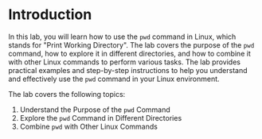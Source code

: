 # Introduction

In this lab, you will learn how to use the `pwd` command in Linux, which stands for "Print Working Directory". The lab covers the purpose of the `pwd` command, how to explore it in different directories, and how to combine it with other Linux commands to perform various tasks. The lab provides practical examples and step-by-step instructions to help you understand and effectively use the `pwd` command in your Linux environment.

The lab covers the following topics:

1. Understand the Purpose of the `pwd` Command
2. Explore the `pwd` Command in Different Directories
3. Combine `pwd` with Other Linux Commands
